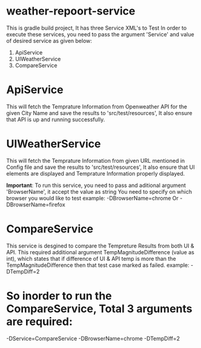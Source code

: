 # weather-repoort-service

This is gradle build project, It has three Service XML's to Test
In order to execute these services, you need to pass the argument 'Service' and value of desired service as given below:
1. ApiService
2. UIWeatherService
3. CompareService

# ApiService
This will fetch the  Temprature Information from Openweather API for the given City Name and save the results to 'src/test/resources', It also ensure that API is up and running successfully.

# UIWeatherService
This will fetch the Temprature Information from given URL mentioned in Config file and save the results to 'src/test/resources', It also ensure that UI elements are displayed and Temprature Information properly displayed. 

**Important**: To run this service, you need to pass and aditional argument 'BrowserName', it accept the value as string
You need to specify on which browser you would like to test
example: -DBrowserName=chrome Or -DBrowserName=firefox 

# CompareService
This service is desgined to compare the Tempreture Results from both UI & API. This required additional argument TempMagnitudeDifference (value as int), which states that if difference of UI & API temp is more than the TempMagnitudeDifference then that test case marked as failed.
example: -DTempDiff=2
 
# So inorder to run the CompareService, Total 3 arguments are required:
-DService=CompareService -DBrowserName=chrome -DTempDiff=2

